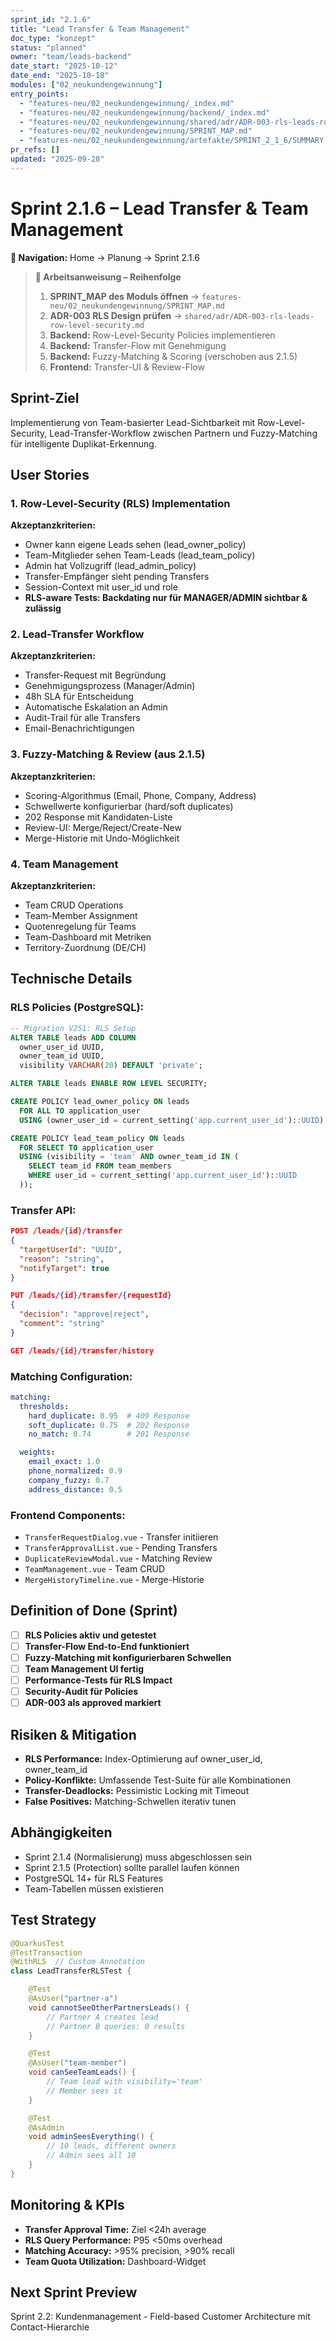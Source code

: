 ```yaml
---
sprint_id: "2.1.6"
title: "Lead Transfer & Team Management"
doc_type: "konzept"
status: "planned"
owner: "team/leads-backend"
date_start: "2025-10-12"
date_end: "2025-10-18"
modules: ["02_neukundengewinnung"]
entry_points:
  - "features-neu/02_neukundengewinnung/_index.md"
  - "features-neu/02_neukundengewinnung/backend/_index.md"
  - "features-neu/02_neukundengewinnung/shared/adr/ADR-003-rls-leads-row-level-security.md"
  - "features-neu/02_neukundengewinnung/SPRINT_MAP.md"
  - "features-neu/02_neukundengewinnung/artefakte/SPRINT_2_1_6/SUMMARY.md"
pr_refs: []
updated: "2025-09-28"
---
```


# Sprint 2.1.6 – Lead Transfer & Team Management

**📍 Navigation:** Home → Planung → Sprint 2.1.6

> **🎯 Arbeitsanweisung – Reihenfolge**
> 1. **SPRINT_MAP des Moduls öffnen** → `features-neu/02_neukundengewinnung/SPRINT_MAP.md`
> 2. **ADR-003 RLS Design prüfen** → `shared/adr/ADR-003-rls-leads-row-level-security.md`
> 3. **Backend:** Row-Level-Security Policies implementieren
> 4. **Backend:** Transfer-Flow mit Genehmigung
> 5. **Backend:** Fuzzy-Matching & Scoring (verschoben aus 2.1.5)
> 6. **Frontend:** Transfer-UI & Review-Flow

## Sprint-Ziel

Implementierung von Team-basierter Lead-Sichtbarkeit mit Row-Level-Security, Lead-Transfer-Workflow zwischen Partnern und Fuzzy-Matching für intelligente Duplikat-Erkennung.

## User Stories

### 1. Row-Level-Security (RLS) Implementation
**Akzeptanzkriterien:**
- Owner kann eigene Leads sehen (lead_owner_policy)
- Team-Mitglieder sehen Team-Leads (lead_team_policy)
- Admin hat Vollzugriff (lead_admin_policy)
- Transfer-Empfänger sieht pending Transfers
- Session-Context mit user_id und role
- **RLS-aware Tests: Backdating nur für MANAGER/ADMIN sichtbar & zulässig**

### 2. Lead-Transfer Workflow
**Akzeptanzkriterien:**
- Transfer-Request mit Begründung
- Genehmigungsprozess (Manager/Admin)
- 48h SLA für Entscheidung
- Automatische Eskalation an Admin
- Audit-Trail für alle Transfers
- Email-Benachrichtigungen

### 3. Fuzzy-Matching & Review (aus 2.1.5)
**Akzeptanzkriterien:**
- Scoring-Algorithmus (Email, Phone, Company, Address)
- Schwellwerte konfigurierbar (hard/soft duplicates)
- 202 Response mit Kandidaten-Liste
- Review-UI: Merge/Reject/Create-New
- Merge-Historie mit Undo-Möglichkeit

### 4. Team Management
**Akzeptanzkriterien:**
- Team CRUD Operations
- Team-Member Assignment
- Quotenregelung für Teams
- Team-Dashboard mit Metriken
- Territory-Zuordnung (DE/CH)

## Technische Details

### RLS Policies (PostgreSQL):
```sql
-- Migration V251: RLS Setup
ALTER TABLE leads ADD COLUMN
  owner_user_id UUID,
  owner_team_id UUID,
  visibility VARCHAR(20) DEFAULT 'private';

ALTER TABLE leads ENABLE ROW LEVEL SECURITY;

CREATE POLICY lead_owner_policy ON leads
  FOR ALL TO application_user
  USING (owner_user_id = current_setting('app.current_user_id')::UUID);

CREATE POLICY lead_team_policy ON leads
  FOR SELECT TO application_user
  USING (visibility = 'team' AND owner_team_id IN (
    SELECT team_id FROM team_members
    WHERE user_id = current_setting('app.current_user_id')::UUID
  ));
```

### Transfer API:
```json
POST /leads/{id}/transfer
{
  "targetUserId": "UUID",
  "reason": "string",
  "notifyTarget": true
}

PUT /leads/{id}/transfer/{requestId}
{
  "decision": "approve|reject",
  "comment": "string"
}

GET /leads/{id}/transfer/history
```

### Matching Configuration:
```yaml
matching:
  thresholds:
    hard_duplicate: 0.95  # 409 Response
    soft_duplicate: 0.75  # 202 Response
    no_match: 0.74        # 201 Response

  weights:
    email_exact: 1.0
    phone_normalized: 0.9
    company_fuzzy: 0.7
    address_distance: 0.5
```

### Frontend Components:
- `TransferRequestDialog.vue` - Transfer initiieren
- `TransferApprovalList.vue` - Pending Transfers
- `DuplicateReviewModal.vue` - Matching Review
- `TeamManagement.vue` - Team CRUD
- `MergeHistoryTimeline.vue` - Merge-Historie

## Definition of Done (Sprint)

- [ ] **RLS Policies aktiv und getestet**
- [ ] **Transfer-Flow End-to-End funktioniert**
- [ ] **Fuzzy-Matching mit konfigurierbaren Schwellen**
- [ ] **Team Management UI fertig**
- [ ] **Performance-Tests für RLS Impact**
- [ ] **Security-Audit für Policies**
- [ ] **ADR-003 als approved markiert**

## Risiken & Mitigation

- **RLS Performance:** Index-Optimierung auf owner_user_id, owner_team_id
- **Policy-Konflikte:** Umfassende Test-Suite für alle Kombinationen
- **Transfer-Deadlocks:** Pessimistic Locking mit Timeout
- **False Positives:** Matching-Schwellen iterativ tunen

## Abhängigkeiten

- Sprint 2.1.4 (Normalisierung) muss abgeschlossen sein
- Sprint 2.1.5 (Protection) sollte parallel laufen können
- PostgreSQL 14+ für RLS Features
- Team-Tabellen müssen existieren

## Test Strategy

```java
@QuarkusTest
@TestTransaction
@WithRLS  // Custom Annotation
class LeadTransferRLSTest {

    @Test
    @AsUser("partner-a")
    void cannotSeeOtherPartnersLeads() {
        // Partner A creates lead
        // Partner B queries: 0 results
    }

    @Test
    @AsUser("team-member")
    void canSeeTeamLeads() {
        // Team lead with visibility='team'
        // Member sees it
    }

    @Test
    @AsAdmin
    void adminSeesEverything() {
        // 10 leads, different owners
        // Admin sees all 10
    }
}
```

## Monitoring & KPIs

- **Transfer Approval Time:** Ziel <24h average
- **RLS Query Performance:** P95 <50ms overhead
- **Matching Accuracy:** >95% precision, >90% recall
- **Team Quota Utilization:** Dashboard-Widget

## Next Sprint Preview

Sprint 2.2: Kundenmanagement - Field-based Customer Architecture mit Contact-Hierarchie